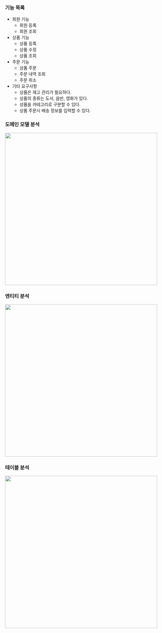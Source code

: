 ### 기능 목록
- 회원 기능
  - 회원 등록
  - 회원 조회
- 상품 기능
  - 상품 등록
  - 상품 수정
  - 상품 조회
- 주문 기능
  - 상품 주문
  - 주문 내역 조회
  - 주문 취소
- 기타 요구사항
  - 상품은 재고 관리가 필요하다.
  - 상품의 종류는 도서, 음반, 영화가 있다.
  - 상품을 카테고리로 구분할 수 있다.
  - 상품 주문시 배송 정보를 입력할 수 있다.

### 도메인 모델 분석
<img src="https://github.com/jn4624/jpa-shop-web/assets/60414800/198db36d-8fbf-44c6-89db-be2aab7c2614" width="500">

### 엔티티 분석
<img src="https://github.com/jn4624/jpa-shop-web/assets/60414800/92ef8742-4573-4a22-b968-39c83a9422c8" width="500">

### 테이블 분석
<img src="https://github.com/jn4624/jpa-shop-web/assets/60414800/85573ad7-934a-4f29-8e33-dfb21528a8d2" width="500">
